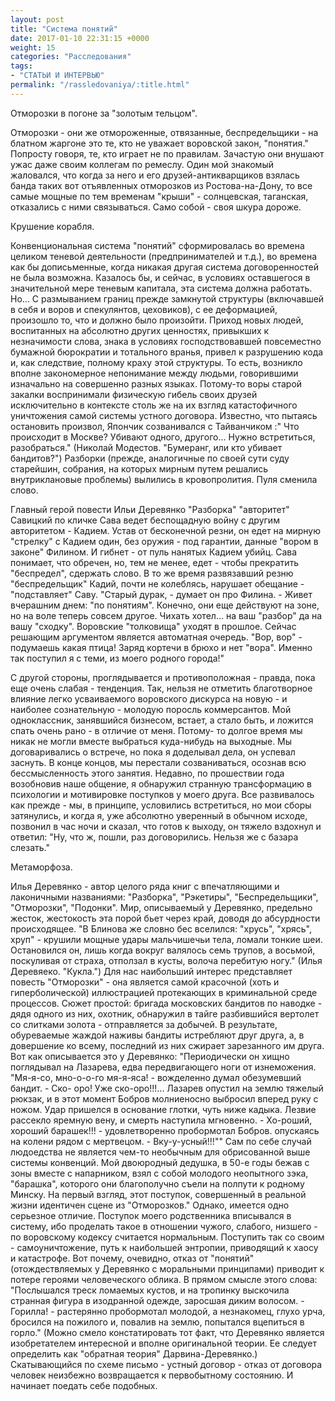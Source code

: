```yaml
---
layout: post
title: "Система понятий"
date: 2017-01-10 22:31:15 +0000
weight: 15
categories: "Расследования"
tags:
- "СТАТЬИ И ИНТЕРВЬЮ"
permalink: "/rassledovaniya/:title.html"
---
```

Отморозки в погоне за "золотым тельцом".

Отморозки - они же отмороженные, отвязанные, беспредельщики - на блатном жаргоне это те, кто не уважает воровской закон, "понятия." Попросту говоря, те, кто играет не по правилам. Зачастую они внушают ужас даже своим коллегам по ремеслу. Один мой знакомый жаловался, что когда за него и его друзей-антикварщиков взялась банда таких вот отъявленных отморозков из Ростова-на-Дону, то все самые мощные по тем временам "крыши" - солнцевская, таганская, отказались с ними связываться. Само собой - своя шкура дороже.

Крушение корабля.

Конвенциональная система "понятий" сформировалась во времена целиком теневой деятельности (предпринимателей и т.д.), во времена как бы дописьменные, когда никакая другая система договоренностей не была возможна. Казалось бы, и сейчас, в условиях оставшегося в значительной мере теневым капитала, эта система должна работать. Но... С размыванием границ прежде замкнутой структуры (включавшей в себя и воров и спекулянтов, цеховиков), с ее деформацией, произошло то, что и должно было произойти. Приход новых людей, воспитанных на абсолютно других ценностях, привыкших к незначимости слова, знака в условиях господствовавшей повсеместно бумажной бюрократии и тотального вранья, привел к разрушению кода и, как следствие, полному краху этой структуры. То есть, возникло вполне закономерное непонимание между людьми, говорившими изначально на совершенно разных языках. Потому-то воры старой закалки воспринимали физическую гибель своих друзей исключительно в контексте столь же на их взгляд катастофичного уничтожения самой системы устного договора. Известно, что пытаясь остановить произвол, Япончик созванивался с Тайванчиком :" Что происходит в Москве? Убивают одного, другого... Нужно встретиться, разобраться." (Николай Модестов. "Бумеранг, или кто убивает бандитов?") Разборки (прежде, аналогичные по своей сути суду старейшин, собрания, на которых мирным путем решались внутриклановые проблемы) вылились в кровопролития. Пуля сменила слово.

Главный герой повести Ильи Деревянко "Разборка" "авторитет" Савицкий по кличке Сава ведет беспощадную войну с другим авторитетом - Кадием. Устав от бесконечной резни, он едет на мирную "стрелку" с Кадием один, без оружия - под гарантии, данные "вором в законе" Филином. И гибнет - от пуль нанятых Кадием убийц. Сава понимает, что обречен, но, тем не менее, едет - чтобы прекратить "беспредел", сдержать слово. В то же время развязавший резню "беспредельщик" Кадий, почти не колеблясь, нарушает обещание - "подставляет" Саву. "Старый дурак, - думает он про Филина. - Живет вчерашним днем: "по понятиям". Конечно, они еще действуют на зоне, но на воле теперь совсем другое. Чихать хотел... на ваш "разбор" да на вашу "сходку". Воровские "толковища" уходят в прошлое. Сейчас решающим аргументом является автоматная очередь. "Вор, вор" - подумаешь какая птица! Заряд кортечи в брюхо и нет "вора". Именно так поступил я с теми, из моего родного города!"

С другой стороны, проглядывается и противоположная - правда, пока еще очень слабая - тенденция. Так, нельзя не отметить благотворное влияние легко усваиваемого воровского дискурса на новую - и наиболее сознательную - молодую поросль коммерсантов. Мой одноклассник, занявшийся бизнесом, встает, а стало быть, и ложится спать очень рано - в отличие от меня. Потому- то долгое время мы никак не могли вместе выбраться куда-нибудь на выходные. Мы договаривались о встрече, но пока я доделывал дела, он успевал заснуть. В конце концов, мы перестали созваниваться, осознав всю бессмысленность этого занятия. Недавно, по прошествии года возобновив наше общение, я обнаружил странную трансформацию в психологии и мотивировке поступков у моего друга. Все развивалось как прежде - мы, в принципе, условились встретиться, но мои сборы затянулись, и когда я, уже абсолютно уверенный в обычном исходе, позвонил в час ночи и сказал, что готов к выходу, он тяжело вздохнул и ответил: "Ну, что ж, пошли, раз договорились. Нельзя же с базара слезать."

Метаморфоза.

Илья Деревянко - автор целого ряда книг с впечатляющими и лаконичными названиями: "Разборка", "Рэкетиры", "Беспредельщики", "Отморозки", "Подонки". Мир, описываемый у Деревянко, предельно жесток, жестокость эта порой бьет через край, доводя до абсурдности происходящее. "В Блинова же словно бес вселился: "хрусь", "хрясь", хруп" - крушили мощные удары мальчишечьи тела, ломали тонкие шеи. Остановился он, лишь когда вокруг валялось семь трупов, а восьмой, поскуливая от страха, отползал в кусты, волоча перебитую ногу." (Илья Деревяеко. "Кукла.") Для нас наибольший интерес представляет повесть "Отморозки" - она является самой красочной (хоть и гиперболической) иллюстрацией протекающих в криминальной среде процессов. Сюжет простой: бригада московских бандитов по наводке - дядя одного из них, охотник, обнаружил в тайге разбившийся вертолет со слитками золота - отправляется за добычей. В результате, обуреваемые жаждой наживы бандиты истребляют друг друга, а, в довершение ко всему, последний из них сжирает зарезанного им друга. Вот как описывается это у Деревянко: "Периодически он хищно поглядывал на Лазарева, едва передвигающего ноги от изнеможения. "Мя-я-со, мно-о-о-го мя-я-яса! - вожделенно думал обезумевший бандит. - Ско- оро! Уже ско-оро!!!... Лазарев опустил на землю тяжелый рюкзак, и в этот момент Бобров молниеносно выбросил вперед руку с ножом. Удар пришелся в основание глотки, чуть ниже кадыка. Лезвие рассекло яремную вену, и смерть наступила мгновенно. - Хо-роший, хороший барашек!!! - удовлетворенно пробормотал Бобров. опускаясь на колени рядом с мертвецом. - Вку-у-усный!!!"" Сам по себе случай людоедства не является чем-то необычным для обрисованной выше системы конвенций. Мой двоюродный дедушка, в 50-е годы бежав с зоны вместе с напарником, взял с собой молодого неопытного зэка, "барашка", которого они благополучно съели на полпути к родному Минску. На первый взгляд, этот поступок, совершенный в реальной жизни идентичен сцене из "Отморозков." Однако, имеется одно серьезное отличие. Поступок моего родственника вписывался в систему, ибо проделать такое в отношении чужого, слабого, низшего - по воровскому кодексу считается нормальным. Поступить так со своим - самоуничтожение, путь к наибольшей энтропии, приводящий к хаосу и катастрофе. Вот почему, очевидно, отказ от "понятий" (отождествляемых у Деревянко с моральными принципами) приводит к потере героями человеческого облика. В прямом смысле этого слова: "Послышался треск ломаемых кустов, и на тропинку выскочила странная фигура в изодранной одежде, заросшая диким волосом. - Горилла! - растерянно пробормотал молодой, а незнакомец, глухо урча, бросился на пожилого и, повалив на землю, попытался вцепиться в горло." (Можно смело констатировать тот факт, что Деревянко является изобретателем интересной и вполне оригинальной теории. Ее следует определить как "обратная теория" Дарвина-Деревянко.)
Скатывающийся по схеме письмо - устный договор - отказ от договора человек неизбежно возвращается к первобытному состоянию. И начинает поедать себе подобных.
